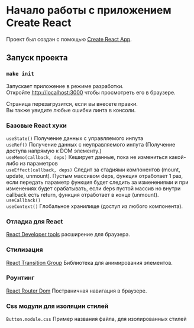 # Начало работы с приложением Create React

Проект был создан с помощью [Create React App](https://github.com/facebook/create-react-app).

## Запуск проекта

### `make init`

Запускает приложение в режиме разработки.\
Откройте [http://localhost:3000](http://localhost:3000) чтобы просмотреть его в браузере.

Страница перезагрузится, если вы внесете правки. \
Вы также увидите любые ошибки линта в консоли.

### Базовые React хуки
`useState()` Получение данных с управляемого инпута\
`useRef()` Получение данных с неуправляемого инпута (Получение доступа напрямую к DOM элементу.)\
`useMemo(callback, deps)` Кеширует данные, пока не измениться какой-либо из параметров \
`useEffect(callback, deps)` Следит за стадиями компонентов (mount, update, unmount). Пустым массивом deps, функция отработает 1 раз, если передать параметр функция будет следить за изменениями и при изменениях будет срабатывать, если deps пустой массив но внутри callback есть return, функция отработает в конце (unmount).\
`useCallback()` \
`useContext()` Глобальное хранилище (доступ из любого компонента).

### Отладка для React
[React Developer tools](https://chrome.google.com/webstore/detail/react-developer-tools/fmkadmapgofadopljbjfkapdkoienihi) расширение для браузера.

### Стилизация
[React Transition Group](https://reactcommunity.org/react-transition-group/) Библиотека для анимирования элементов.

### Роунтинг
[React Router Dom](https://reactrouter.com/web/guides/quick-start) Постраничная навигация в браузере.

### Css модули для изоляции стилей
`Button.module.css` Пример названия файла, для изолированных стилей
